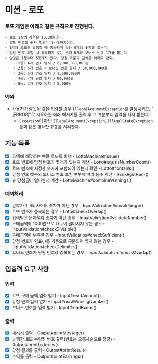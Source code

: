 # 미션 - 로또

### 로또 게임은 아래와 같은 규칙으로 진행된다.

```
- 로또 1장의 가격은 1,000원이다.
- 로또 번호의 숫자 범위는 1~45까지이다.
- 1개의 로또를 발행할 때 중복되지 않는 6개의 숫자를 뽑는다.
- 당첨 번호 추첨 시 중복되지 않는 숫자 6개와 보너스 번호 1개를 뽑는다.
- 당첨은 1등부터 5등까지 있다. 당첨 기준과 금액은 아래와 같다.
    - 1등: 6개 번호 일치 / 2,000,000,000원
    - 2등: 5개 번호 + 보너스 번호 일치 / 30,000,000원
    - 3등: 5개 번호 일치 / 1,500,000원
    - 4등: 4개 번호 일치 / 50,000원
    - 5등: 3개 번호 일치 / 5,000원
```

### 예외

- 사용자가 잘못된 값을 입력할 경우 `IllegalArgumentException`를 발생시키고, "[ERROR]"로 시작하는 에러 메시지를 출력 후 그 부분부터 입력을 다시 받는다.
    - `Exception`이 아닌 `IllegalArgumentException`, `IllegalStateException` 등과 같은 명확한 유형을 처리한다.

## 기능 목록

- [x] 금액에 해당하는 만큼 로또를 발행 - LottoMachine#issue()
- [x] 로또 번호에 당첨 번호가 몇개가 있는지 계산 - Lotto#equalsNumberCount()
- [x] 로또 번호에 지정한 숫자가 포함되어 있는지 확인 - Lotto#contains()
- [x] 당첨 번호 갯수와 보너스 번호 포함 여부에 따라 등수 계산 - Rank#getRank()
- [x] 총 당첨금이 얼마인지 계산 - LottoMachine#combineWinnings()

### 예외처리

- [x] 번호가 1~45 사이의 숫자가 아닌 경우 - InputValidation#checkRange()
- [x] 로또 번호가 중복되는 경우 - Lotto#checkOverlap()
- [x] 입력받은 문자열이 숫자가 아닌 경우 - InputValidation#validateNumber()
- [x] 구매금액이 1000원으로 나누어 떨어지지 않는 경우 - InputValidation#checkDivisible()
- [x] 구매금액이 부족한 경우 - InputValidation#checkSufficient()
- [x] 당첨 번호가 쉼표(,)를 기준으로 구분되어 있지 않는 경우 -InputValidation#checkDelimiter()
- [x] 보너스 번호가 당첨 번호랑 중복되는 경우 - InputValidation#checkOverlap()

## 입출력 요구 사항

### 입력

- [x] 로또 구매 금액 입력 받기 - Input#readAmount()
- [x] 당첨 번호 입력 받기 - Input#readWinningNumber()
- [x] 보너스 번호를 입력 받기 - Input#readBonus()

### 출력

- [x] 메시지 출력 - Output#printMessage()
- [x] 발행한 로또 수량및 번호 출력(번호는 오름차순으로 정렬) - Output#printLotteries()
- [x] 당첨 결과를 출력 - Output#printResult()
- [x] 수익률 출력 - Output#printEarnings()